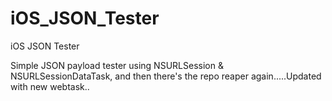 # iOS_JSON_Tester
iOS JSON Tester

Simple JSON payload tester using NSURLSession & NSURLSessionDataTask, and then
there's the repo reaper again.....Updated  with new webtask..

